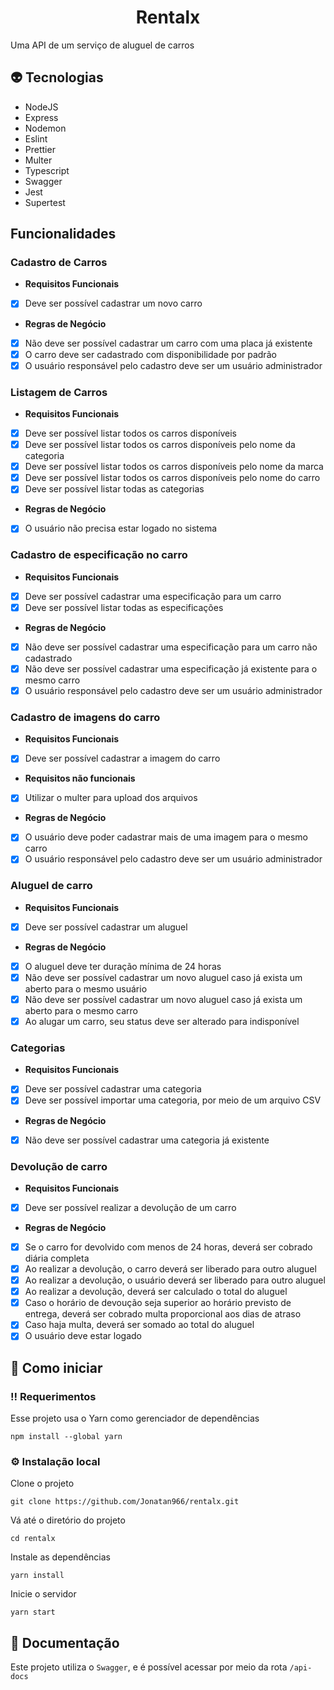 <div align="center">
  <h1>Rentalx</h1>
</div>

Uma API de um serviço de aluguel de carros

## 👽 Tecnologias

- NodeJS
- Express
- Nodemon
- Eslint
- Prettier
- Multer
- Typescript
- Swagger
- Jest
- Supertest

## Funcionalidades

### Cadastro de Carros

- **Requisitos Funcionais**
- [x] Deve ser possível cadastrar um novo carro

- **Regras de Negócio**
- [x] Não deve ser possível cadastrar um carro com uma placa já existente
- [x] O carro deve ser cadastrado com disponibilidade por padrão
- [x] O usuário responsável pelo cadastro deve ser um usuário administrador

### Listagem de Carros

- **Requisitos Funcionais**
- [x] Deve ser possível listar todos os carros disponíveis
- [x] Deve ser possível listar todos os carros disponíveis pelo nome da categoria
- [x] Deve ser possível listar todos os carros disponíveis pelo nome da marca
- [x] Deve ser possível listar todos os carros disponíveis pelo nome do carro
- [x] Deve ser possível listar todas as categorias

- **Regras de Negócio**
- [x] O usuário não precisa estar logado no sistema

### Cadastro de especificação no carro

- **Requisitos Funcionais**
- [x] Deve ser possível cadastrar uma especificação para um carro
- [x] Deve ser possível listar todas as especificações

- **Regras de Negócio**
- [x] Não deve ser possível cadastrar uma especificação para um carro não cadastrado
- [x] Não deve ser possível cadastrar uma especificação já existente para o mesmo carro
- [x] O usuário responsável pelo cadastro deve ser um usuário administrador

### Cadastro de imagens do carro

- **Requisitos Funcionais**
- [x] Deve ser possível cadastrar a imagem do carro

- **Requisitos não funcionais**
- [x] Utilizar o multer para upload dos arquivos

- **Regras de Negócio**
- [x] O usuário deve poder cadastrar mais de uma imagem para o mesmo carro
- [x] O usuário responsável pelo cadastro deve ser um usuário administrador

### Aluguel de carro

- **Requisitos Funcionais**
- [x] Deve ser possível cadastrar um aluguel

- **Regras de Negócio**
- [x] O aluguel deve ter duração mínima de 24 horas
- [x] Não deve ser possível cadastrar um novo aluguel caso já exista um aberto para o mesmo usuário
- [x] Não deve ser possível cadastrar um novo aluguel caso já exista um aberto para o mesmo carro
- [x] Ao alugar um carro, seu status deve ser alterado para indisponível

### Categorias

- **Requisitos Funcionais**
- [x] Deve ser possível cadastrar uma categoria
- [x] Deve ser possível importar uma categoria, por meio de um arquivo CSV

- **Regras de Negócio**
- [x] Não deve ser possível cadastrar uma categoria já existente

### Devolução de carro

- **Requisitos Funcionais**
- [x] Deve ser possível realizar a devolução de um carro

- **Regras de Negócio**
- [x] Se o carro for devolvido com menos de 24 horas, deverá ser cobrado diária completa
- [x] Ao realizar a devolução, o carro deverá ser liberado para outro aluguel
- [x] Ao realizar a devolução, o usuário deverá ser liberado para outro aluguel
- [x] Ao realizar a devolução, deverá ser calculado o total do aluguel
- [x] Caso o horário de devoução seja superior ao horário previsto de entrega, deverá ser cobrado multa proporcional aos dias de atraso
- [x] Caso haja multa, deverá ser somado ao total do aluguel
- [x] O usuário deve estar logado

## 🧰 Como iniciar

### ‼️ Requerimentos

Esse projeto usa o Yarn como gerenciador de dependências

```
npm install --global yarn
```

### ⚙️ Instalação local

Clone o projeto

```
git clone https://github.com/Jonatan966/rentalx.git
```

Vá até o diretório do projeto

```
cd rentalx
```

Instale as dependências

```
yarn install
```

Inicie o servidor

```
yarn start
```

## 📃 Documentação

Este projeto utiliza o `Swagger`, e é possível acessar por meio da rota `/api-docs`
